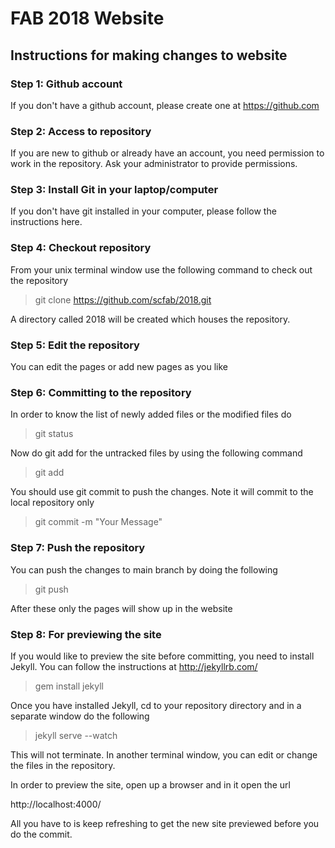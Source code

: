 # FAB 2018 Website

## Instructions for making changes to website

### Step 1: Github account

If you don't have a github account, please create one at https://github.com

### Step 2: Access to repository

If you are new to github or already have an account, you need permission to work in the repository. Ask your administrator
to provide permissions.

### Step 3: Install Git in your laptop/computer

If you don't have git installed in your computer, please follow the instructions here.

### Step 4: Checkout repository

From your unix terminal window use the following command to check out the repository

> git clone https://github.com/scfab/2018.git

A directory called 2018 will be created which houses the repository.

### Step 5: Edit the repository

You can edit the pages or add new pages as you like

### Step 6: Committing to the repository

In order to know the list of newly added files or the modified files do

> git status

Now do git add for the untracked files by using the following command

> git add <filename>

You should use git commit to push the changes. Note it will commit to the local repository only

> git commit -m "Your Message"

### Step 7: Push the repository

You can push the changes to main branch by doing the following

> git push

After these only the pages will show up in the website

### Step 8: For previewing the site

If you would like to preview the site before committing, you need to install Jekyll. You can follow the instructions at http://jekyllrb.com/  

> gem install jekyll

Once you have installed Jekyll, cd to your repository directory and in a separate window do the following

> jekyll serve --watch

This will not terminate. In another terminal window, you can edit or change the files in the repository.

In order to preview the site, open up a browser and in it open the url

http://localhost:4000/

All you have to is keep refreshing to get the new site previewed before you do the commit.
